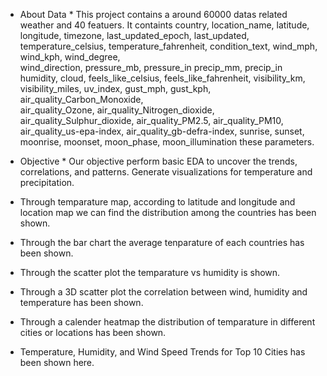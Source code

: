 * About Data *
This project contains a around 60000 datas related weather and 40 featuers. 
It containts country,	location_name,	latitude,	longitude,	timezone,	last_updated_epoch,	last_updated,	
temperature_celsius,	temperature_fahrenheit,	condition_text,	wind_mph,	wind_kph,	wind_degree,	
wind_direction,	pressure_mb,	pressure_in	precip_mm,	precip_in	humidity,	cloud,	feels_like_celsius,	
feels_like_fahrenheit,	visibility_km,	visibility_miles,	uv_index,	gust_mph,	gust_kph,	air_quality_Carbon_Monoxide,	
air_quality_Ozone,	air_quality_Nitrogen_dioxide,	air_quality_Sulphur_dioxide,	air_quality_PM2.5,	air_quality_PM10,	
air_quality_us-epa-index,	air_quality_gb-defra-index,	sunrise,	sunset,	moonrise,	moonset,	moon_phase,	moon_illumination these parameters.

* Objective *
Our objective perform basic EDA to uncover the trends, correlations, and patterns.
Generate visualizations for temperature and precipitation.

* Through temparature map, according to latitude and longitude and location map we can find the distribution among the countries has been shown.
* Through the bar chart the average tenparature of each countries has been shown.
* Through the scatter plot the temparature vs humidity is shown.
* Through a 3D scatter plot the correlation between wind, humidity and temperature has been shown.
* Through a calender heatmap the distribution of temparature in different cities or locations has been shown.
* Temperature, Humidity, and Wind Speed Trends for Top 10 Cities has been shown here.
